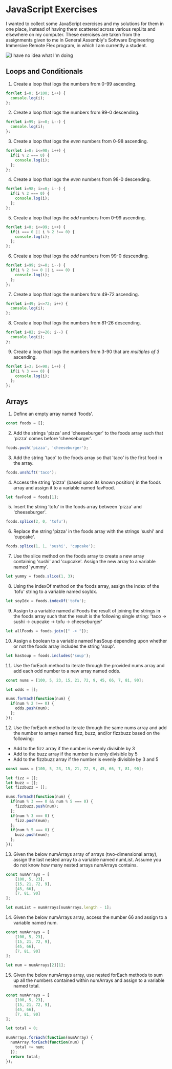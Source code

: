 # JavaScript Exercises

I wanted to collect some JavaScript exercises and my solutions for them in one place, instead of having them scattered across various repl.its and elsewhere on my computer. These exercises are taken from the assignments given to me in General Assembly's Software Engineering Immersive Remote Flex program, in which I am currently a student.

![I have no idea what I'm doing](https://i.imgur.com/FxhUPPf.png)

## Loops and Conditionals

1. Create a loop that logs the numbers from 0-99 ascending.

```javascript
for(let i=0; i<100; i++) {
  console.log(i);
};
```

2. Create a loop that logs the numbers from 99-0 descending.

```javascript
for(let i=99; i>=0; i--) {
  console.log(i);
};
```

3. Create a loop that logs the *even* numbers from 0-98 ascending.

```javascript
for(let i=0; i<=98; i++) {
  if(i % 2 === 0) {
    console.log(i);
  };
};
```

4. Create a loop that logs the *even* numbers from 98-0 descending.

```javascript
for(let i=98; i>=0; i--) {
  if(i % 2 === 0) {
    console.log(i);
  };
};
```

5. Create a loop that logs the *odd* numbers from 0-99 ascending.

```javascript
for(let i=0; i<=99; i++) {
  if(i === 0 || i % 2 !== 0) {
    console.log(i);
  };
};
```

6. Create a loop that logs the *odd* numbers from 99-0 descending.

```javascript
for(let i=99; i>=0; i--) {
  if(i % 2 !== 0 || i === 0) {
    console.log(i);
  };
};
```

7. Create a loop that logs the numbers from 49-72 ascending.

```javascript
for(let i=49; i<=72; i++) {
  console.log(i);
};
```

8. Create a loop that logs the numbers from 81-26 descending.

```javascript
for(let i=82; i>=26; i--) {
  console.log(i);
};
```

9. Create a loop that logs the numbers from 3-90 that are *multiples of 3* ascending.

```javascript
for(let i=3; i<=90; i++) {
  if(i % 3 === 0) {
    console.log(i);
  };
};
```


## Arrays

1. Define an empty array named 'foods'.

```javascript
const foods = [];
```

2. Add the strings 'pizza' and 'cheeseburger' to the foods array such that 'pizza' comes before 'cheeseburger'.

```javascript
foods.push('pizza', 'cheeseburger');
```

3. Add the string 'taco' to the foods array so that 'taco' is the first food in the array.

```javascript
foods.unshift('taco');
```

4. Access the string 'pizza' (based upon its known position) in the foods array and assign it to a variable named favFood.

```javascript
let favFood = foods[1];
```

5. Insert the string 'tofu' in the foods array between 'pizza' and 'cheeseburger'.

```javascript
foods.splice(2, 0, 'tofu');
```

6. Replace the string 'pizza' in the foods array with the strings 'sushi' and 'cupcake'.

```javascript
foods.splice(1, 1, 'sushi', 'cupcake');
```

7. Use the slice method on the foods array to create a new array containing 'sushi' and 'cupcake'. Assign the new array to a variable named 'yummy'.

```javascript
let yummy = foods.slice(1, 3);
```

8. Using the indexOf method on the foods array, assign the index of the 'tofu' string to a variable named soyIdx.

```javascript
let soyIdx = foods.indexOf('tofu');
```

9. Assign to a variable named allFoods the result of joining the strings in the foods array such that the result is the following single string: 'taco -> sushi -> cupcake -> tofu -> cheeseburger'

```javascript
let allFoods = foods.join([" -> "]);
```

10. Assign a boolean to a variable named hasSoup depending upon whether or not the foods array includes the string 'soup'.

```javascript
let hasSoup = foods.includes('soup');
```

11. Use the forEach method to iterate through the provided nums array and add each odd number to a new array named odds.

```javascript
const nums = [100, 5, 23, 15, 21, 72, 9, 45, 66, 7, 81, 90];
```

```javascript
let odds = [];

nums.forEach(function(num) {
  if(num % 2 !== 0) {
    odds.push(num);
  };
});
```

12. Use the forEach method to iterate through the same nums array and add the number to arrays named fizz, buzz, and/or fizzbuzz based on the following:
  * Add to the fizz array if the number is evenly divisible by 3
  * Add to the buzz array if the number is evenly divisible by 5
  * Add to the fizzbuzz array if the number is evenly divisible by 3 and 5

```javascript
const nums = [100, 5, 23, 15, 21, 72, 9, 45, 66, 7, 81, 90];
```

```javascript
let fizz = [];
let buzz = [];
let fizzbuzz = [];

nums.forEach(function(num) {
  if(num % 3 === 0 && num % 5 === 0) {
    fizzbuzz.push(num);
  };
  if(num % 3 === 0) {
    fizz.push(num);
  };
  if(num % 5 === 0) {
    buzz.push(num);
  };
});
```

13. Given the below numArrays array of arrays (two-dimensional array), assign the last nested array to a variable named numList. Assume you do not know how many nested arrays numArrays contains.

```javascript
const numArrays = [
	[100, 5, 23],
	[15, 21, 72, 9],
	[45, 66],
	[7, 81, 90]
];
```

```javascript
let numList = numArrays[numArrays.length - 1];
```

14. Given the below numArrays array, access the number 66 and assign to a variable named num.

```javascript
const numArrays = [
	[100, 5, 23],
	[15, 21, 72, 9],
	[45, 66],
	[7, 81, 90]
];
```

```javascript
let num = numArrays[2][1];
```

15. Given the below numArrays array, use nested forEach methods to sum up all the numbers contained within numArrays and assign to a variable named total.

```javascript
const numArrays = [
	[100, 5, 23],
	[15, 21, 72, 9],
	[45, 66],
	[7, 81, 90]
];
```

```javascript
let total = 0;

numArrays.forEach(function(numArray) {
  numArray.forEach(function(num) {
    total += num;
  });
  return total;
});
```